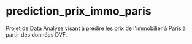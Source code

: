 # prediction_prix_immo_paris
 Projet de Data Analyse visant à prédire les prix de l'immobilier à Paris à partir des données DVF.
